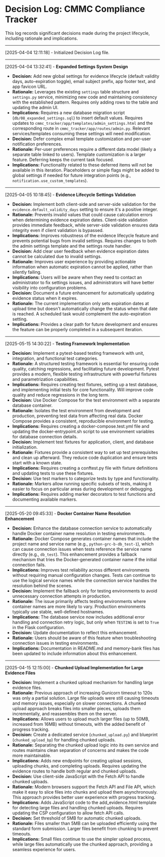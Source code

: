 # Decision Log: CMMC Compliance Tracker

This log records significant decisions made during the project lifecycle, including rationale and implications.

---

[2025-04-04 12:11:18] - Initialized Decision Log file.

---

[2025-04-04 13:32:41] - **Expanded Settings System Design**
*   **Decision:** Add new global settings for evidence lifecycle (default validity days, auto-expiration toggle), email subject prefix, app footer text, and app favicon URL.
*   **Rationale:** Leverages the existing `settings` table structure and `settings.py` service, minimizing new code and maintaining consistency with the established pattern. Requires only adding rows to the table and updating the admin UI.
*   **Implications:** Requires a new database migration script (`db/08_expanded_settings.sql`) to insert default values. Requires updates to `cmmc_tracker/app/templates/admin_settings.html` and the corresponding route in `cmmc_tracker/app/routes/admin.py`. Relevant services/templates consuming these settings will need modification.
*   **Decision:** Defer complex email template customization and per-user notification preferences.
*   **Rationale:** Per-user preferences require a different data model (likely a separate table linked to users). Template customization is a larger feature. Deferring keeps the current task focused.
*   **Implications:** Functionality related to these deferred items will not be available in this iteration. Placeholders or simple flags might be added to global settings if needed for future integration points (e.g., `notification.use_custom_templates`).

---

[2025-04-05 10:18:45] - **Evidence Lifecycle Settings Validation**
*   **Decision:** Implement both client-side and server-side validation for the `evidence.default_validity_days` setting to ensure it's a positive integer.
*   **Rationale:** Prevents invalid values that could cause calculation errors when determining evidence expiration dates. Client-side validation provides immediate feedback, while server-side validation ensures data integrity even if client validation is bypassed.
*   **Implications:** Improves robustness of the evidence lifecycle feature and prevents potential bugs from invalid settings. Requires changes to both the admin settings template and the settings route handler.
*   **Decision:** Add clear user feedback when evidence expiration dates cannot be calculated due to invalid settings.
*   **Rationale:** Improves user experience by providing actionable information when automatic expiration cannot be applied, rather than silently failing.
*   **Implications:** Users will be aware when they need to contact an administrator to fix settings issues, and administrators will have better visibility into configuration problems.
*   **Decision:** Document a future enhancement for automatically updating evidence status when it expires.
*   **Rationale:** The current implementation only sets expiration dates at upload time but doesn't automatically change the status when that date is reached. A scheduled task would complement the auto-expiration setting.
*   **Implications:** Provides a clear path for future development and ensures the feature can be properly completed in a subsequent iteration.

---

[2025-05-15 14:30:22] - **Testing Framework Implementation**
*   **Decision:** Implement a pytest-based testing framework with unit, integration, and functional test categories.
*   **Rationale:** A structured testing framework is essential for ensuring code quality, catching regressions, and facilitating future development. Pytest provides a modern, flexible testing infrastructure with powerful fixtures and parametrization capabilities.
*   **Implications:** Requires creating test fixtures, setting up a test database, and implementing initial tests for core functionality. Will improve code quality and reduce regressions in the long term.
*   **Decision:** Use Docker Compose for the test environment with a separate database container.
*   **Rationale:** Isolates the test environment from development and production, preventing test data from affecting real data. Docker Compose provides a consistent, reproducible environment for testing.
*   **Implications:** Requires creating a docker-compose.test.yml file and updating the docker-entrypoint.sh script to use environment variables for database connection details.
*   **Decision:** Implement test fixtures for application, client, and database initialization.
*   **Rationale:** Fixtures provide a consistent way to set up test prerequisites and clean up afterward. They reduce code duplication and ensure tests start with a known state.
*   **Implications:** Requires creating a conftest.py file with fixture definitions and updating tests to use these fixtures.
*   **Decision:** Use test markers to categorize tests by type and functionality.
*   **Rationale:** Markers allow running specific subsets of tests, making it easier to focus on particular areas during development or debugging.
*   **Implications:** Requires adding marker decorators to test functions and documenting available markers.

---

[2025-05-20 09:45:33] - **Docker Container Name Resolution Enhancement**
*   **Decision:** Enhance the database connection service to automatically handle Docker container name resolution in testing environments.
*   **Rationale:** Docker Compose generates container names that include the project name and service name (e.g., `python-grc-b-db_test-1`), which can cause connection issues when tests reference the service name directly (e.g., `db_test`). This enhancement provides a fallback mechanism that tries the Docker-generated container name if the initial connection fails.
*   **Implications:** Improves test reliability across different environments without requiring manual configuration changes. Tests can continue to use the logical service names while the connection service handles the resolution behind the scenes.
*   **Decision:** Implement the fallback only for testing environments to avoid unnecessary connection attempts in production.
*   **Rationale:** The issue primarily affects testing environments where container names are more likely to vary. Production environments typically use stable, well-defined hostnames.
*   **Implications:** The database service now includes additional error handling and connection retry logic, but only when `TESTING` is set to `True` in the Flask configuration.
*   **Decision:** Update documentation to reflect this enhancement.
*   **Rationale:** Users should be aware of this feature when troubleshooting connection issues in testing environments.
*   **Implications:** Documentation in README.md and memory-bank files has been updated to include information about this enhancement.

---

[2025-04-15 12:15:00] - **Chunked Upload Implementation for Large Evidence Files**
*   **Decision:** Implement a chunked upload mechanism for handling large evidence files.
*   **Rationale:** Previous approach of increasing Gunicorn timeout to 120s was only a partial solution. Large file uploads were still causing timeouts and memory issues, especially on slower connections. A chunked upload approach breaks files into smaller pieces, uploads them incrementally, and reassembles them on the server.
*   **Implications:** Allows users to upload much larger files (up to 50MB, increased from 16MB) without timeouts, with the added benefit of progress tracking.
*   **Decision:** Create a dedicated service (`chunked_upload.py`) and blueprint (`chunked_upload_bp`) for handling chunked uploads.
*   **Rationale:** Separating the chunked upload logic into its own service and routes maintains clean separation of concerns and makes the code more maintainable.
*   **Implications:** Adds new endpoints for creating upload sessions, uploading chunks, and completing uploads. Requires updating the evidence routes to handle both regular and chunked uploads.
*   **Decision:** Use client-side JavaScript with the Fetch API to handle chunked uploads.
*   **Rationale:** Modern browsers support the Fetch API and File API, which make it easy to slice files into chunks and upload them asynchronously. This approach provides better user experience with progress tracking.
*   **Implications:** Adds JavaScript code to the add_evidence.html template for detecting large files and handling chunked uploads. Requires updating the CSP configuration to allow fetch API calls.
*   **Decision:** Set threshold of 5MB for automatic chunked uploads.
*   **Rationale:** Files smaller than 5MB can be uploaded efficiently using the standard form submission. Larger files benefit from chunking to prevent timeouts.
*   **Implications:** Small files continue to use the simpler upload process, while large files automatically use the chunked approach, providing a seamless experience for users.